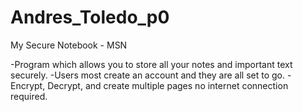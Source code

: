 # Andres_Toledo_p0

My Secure Notebook - MSN

-Program which allows you to store all your notes and important text securely.
-Users most create an account and they are all set to go.
-Encrypt, Decrypt, and create multiple pages no internet connection required.
